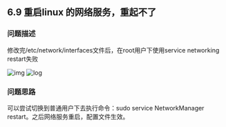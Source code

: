 ## 6.9 重启linux 的网络服务，重起不了
### 问题描述
修改完/etc/network/interfaces文件后，在root用户下使用service networking restart失败

![img](https://gitee.com/Atlas200DK/FAQ/raw/master/part6/img/6-9-1.png)
![log](https://gitee.com/Atlas200DK/FAQ/raw/master/part6/img/6-9-1.png)

### 问题思路
可以尝试切换到普通用户下去执行命令：sudo service NetworkManager restart。之后网络服务重启，配置文件生效。

